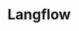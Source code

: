 ---
draft: false
title: Langflow
content:
  id: langflow
  name: Langflow
  website: https://www.langflow.org/
  short_description: "Langflow is a visual framework for building multi-agent and RAG applications. It's open-source, Python-powered, fully customizable, and model and vector store agnostic."
---